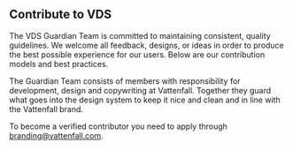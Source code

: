
## Contribute to VDS
The VDS Guardian Team is committed to maintaining consistent, quality guidelines. We welcome all feedback, designs, or ideas in order to produce the best possible experience for our users. Below are our contribution models and best practices.

The Guardian Team consists of members with responsibility for development, design and copywriting at Vattenfall. Together they guard what goes into the design system to keep it nice and clean and in line with the Vattenfall brand.

To become a verified contributor you need to apply through branding@vattenfall.com.
